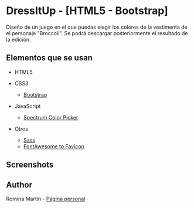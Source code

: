 # DressItUp - [HTML5 - Bootstrap]

Diseño de un juego en el que puedas elegir los colores de la vestimenta de el personaje "Broccoli". Se podrá descargar posteriormente el resultado de la edición.

## Elementos que se usan

- HTML5

- CSS3
    - [Bootstrap](http://getbootstrap.com/)

- JavaScript
    - [Spectrum Color Picker](https://bgrins.github.io/spectrum/)

- Otros
    - [Sass](http://sass-lang.com/)
    - [FontAwesome to Favicon](http://paulferrett.com/fontawesome-favicon/)

## Screenshots

## Author
Romina Martín - [Página personal](http://rominamartin.github.io/)